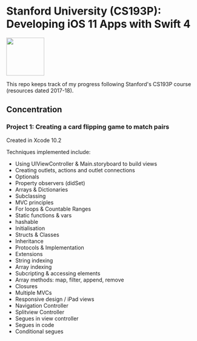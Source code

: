# Stanford University (CS193P): Developing iOS 11 Apps with Swift 4

<img src="https://developer.apple.com/swift/images/swift-og.png" width="100">

This repo keeps track of my progress following Stanford's CS193P course (resources dated 2017-18).

## Concentration

### Project 1: Creating a card flipping game to match pairs

Created in Xcode 10.2

Techniques implemented include:

- Using UIViewController & Main.storyboard to build views
- Creating outlets, actions and outlet connections 
- Optionals
- Property observers (didSet)
- Arrays & Dictionaries
- Subclassing
- MVC principles
- For loops & Countable Ranges
- Static functions & vars
- hashable
- Initialisation
- Structs & Classes
- Inheritance
- Protocols & Implementation
- Extensions
- String indexing
- Array indexing
- Subcripting & accessing elements
- Array methods: map, filter, append, remove
- Closures
- Multiple MVCs
- Responsive design / iPad views
- Navigation Controller
- Splitview Controller
- Segues in view controller
- Segues in code
- Conditional segues

